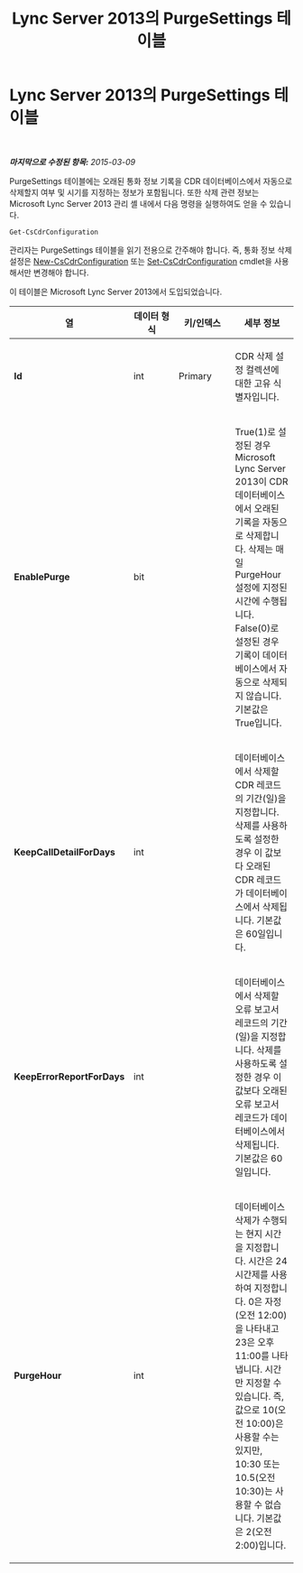 ﻿---
title: Lync Server 2013의 PurgeSettings 테이블
TOCTitle: Lync Server 2013의 PurgeSettings 테이블
ms:assetid: 9ff2c8fc-4ae8-4f22-96a8-1f4d5eecbf2d
ms:mtpsurl: https://technet.microsoft.com/ko-kr/library/JJ205121(v=OCS.15)
ms:contentKeyID: 49304561
ms.date: 08/24/2015
mtps_version: v=OCS.15
ms.translationtype: HT
---

# Lync Server 2013의 PurgeSettings 테이블

 

_**마지막으로 수정된 항목:** 2015-03-09_

PurgeSettings 테이블에는 오래된 통화 정보 기록을 CDR 데이터베이스에서 자동으로 삭제할지 여부 및 시기를 지정하는 정보가 포함됩니다. 또한 삭제 관련 정보는 Microsoft Lync Server 2013 관리 셸 내에서 다음 명령을 실행하여도 얻을 수 있습니다.

    Get-CsCdrConfiguration

관리자는 PurgeSettings 테이블을 읽기 전용으로 간주해야 합니다. 즉, 통화 정보 삭제 설정은 [New-CsCdrConfiguration](new-cscdrconfiguration.md) 또는 [Set-CsCdrConfiguration](set-cscdrconfiguration.md) cmdlet을 사용해서만 변경해야 합니다.

이 테이블은 Microsoft Lync Server 2013에서 도입되었습니다.


<table>
<colgroup>
<col style="width: 25%" />
<col style="width: 25%" />
<col style="width: 25%" />
<col style="width: 25%" />
</colgroup>
<thead>
<tr class="header">
<th>열</th>
<th>데이터 형식</th>
<th>키/인덱스</th>
<th>세부 정보</th>
</tr>
</thead>
<tbody>
<tr class="odd">
<td><p><strong>Id</strong></p></td>
<td><p>int</p></td>
<td><p>Primary</p></td>
<td><p>CDR 삭제 설정 컬렉션에 대한 고유 식별자입니다.</p></td>
</tr>
<tr class="even">
<td><p><strong>EnablePurge</strong></p></td>
<td><p>bit</p></td>
<td><p></p></td>
<td><p>True(1)로 설정된 경우 Microsoft Lync Server 2013이 CDR 데이터베이스에서 오래된 기록을 자동으로 삭제합니다. 삭제는 매일 PurgeHour 설정에 지정된 시간에 수행됩니다. False(0)로 설정된 경우 기록이 데이터베이스에서 자동으로 삭제되지 않습니다. 기본값은 True입니다.</p></td>
</tr>
<tr class="odd">
<td><p><strong>KeepCallDetailForDays</strong></p></td>
<td><p>int</p></td>
<td><p></p></td>
<td><p>데이터베이스에서 삭제할 CDR 레코드의 기간(일)을 지정합니다. 삭제를 사용하도록 설정한 경우 이 값보다 오래된 CDR 레코드가 데이터베이스에서 삭제됩니다. 기본값은 60일입니다.</p></td>
</tr>
<tr class="even">
<td><p><strong>KeepErrorReportForDays</strong></p></td>
<td><p>int</p></td>
<td><p></p></td>
<td><p>데이터베이스에서 삭제할 오류 보고서 레코드의 기간(일)을 지정합니다. 삭제를 사용하도록 설정한 경우 이 값보다 오래된 오류 보고서 레코드가 데이터베이스에서 삭제됩니다. 기본값은 60일입니다.</p></td>
</tr>
<tr class="odd">
<td><p><strong>PurgeHour</strong></p></td>
<td><p>int</p></td>
<td><p></p></td>
<td><p>데이터베이스 삭제가 수행되는 현지 시간을 지정합니다. 시간은 24시간제를 사용하여 지정합니다. 0은 자정(오전 12:00)을 나타내고 23은 오후 11:00를 나타냅니다. 시간만 지정할 수 있습니다. 즉, 값으로 10(오전 10:00)은 사용할 수는 있지만, 10:30 또는 10.5(오전 10:30)는 사용할 수 없습니다. 기본값은 2(오전 2:00)입니다.</p></td>
</tr>
</tbody>
</table>

